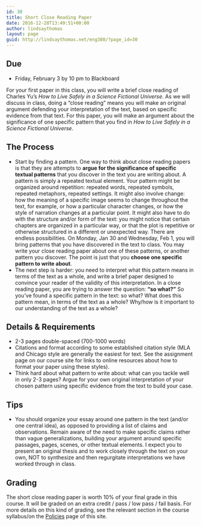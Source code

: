 ```yaml
---
id: 30
title: Short Close Reading Paper
date: 2016-12-28T13:49:51+00:00
author: lindsaythomas
layout: page
guid: http://lindsaythomas.net/eng380/?page_id=30
---
```

## Due

  * Friday, February 3 by 10 pm to Blackboard

For your first paper in this class, you will write a brief close reading of Charles Yu’s _How to Live Safely in a Science Fictional Universe_. As we will discuss in class, doing a “close reading” means you will make an original argument defending your interpretation of the text, based on specific evidence from that text. For this paper, you will make an argument about the significance of one specific pattern that you find in _How to Live Safely in a Science Fictional Universe_.

## The Process

  * Start by finding a pattern. One way to think about close reading papers is that they are attempts to **argue for the significance of specific textual patterns** that you discover in the text you are writing about. A pattern is simply a repeated textual element. Your pattern might be organized around repetition: repeated words, repeated symbols, repeated metaphors, repeated settings. It might also involve change: how the meaning of a specific image seems to change throughout the text, for example, or how a particular character changes, or how the style of narration changes at a particular point. It might also have to do with the structure and/or form of the text: you might notice that certain chapters are organized in a particular way, or that the plot is repetitive or otherwise structured in a different or unexpected way. There are endless possibilities. On Monday, Jan 30 and Wednesday, Feb 1, you will bring patterns that you have discovered in the text to class. You may write your close reading paper about one of these patterns, or another pattern you discover. The point is just that you **choose one specific pattern to write about**.
  * The next step is harder: you need to interpret what this pattern means in terms of the text as a whole, and write a brief paper designed to convince your reader of the validity of this interpretation. In a close reading paper, you are trying to answer the question: **“so what?”** So you’ve found a specific pattern in the text: so what? What does this pattern mean, in terms of the text as a whole? Why/how is it important to our understanding of the text as a whole?

## Details & Requirements

  * 2-3 pages double-spaced (700-1000 words)
  * Citations and format according to some established citation style (MLA and Chicago style are generally the easiest for text. See the assignment page on our course site for links to online resources about how to format your paper using these styles).
  * Think hard about what pattern to write about: what can you tackle well in only 2-3 pages? Argue for your own original interpretation of your chosen pattern using specific evidence from the text to build your case.

## Tips

* You should organize your essay around one pattern in the text (and/or one central idea), as opposed to providing a list of claims and observations. Remain aware of the need to make specific claims rather than vague generalizations, building your argument around specific passages, pages, scenes, or other textual elements. I expect you to present an original thesis and to work closely through the text on your own, NOT to synthesize and then regurgitate interpretations we have worked through in class.

## Grading

The short close reading paper is worth 10% of your final grade in this course. It will be graded on an extra credit / pass / low pass / fail basis. For more details on this kind of grading, see the relevant section in the course syllabus/on the <a href="http://lindsaythomas.net/eng380/policies/" target="_blank">Policies</a> page of this site.